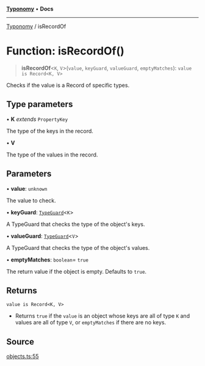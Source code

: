 [**Typonomy**](../README.md) • **Docs**

***

[Typonomy](../globals.md) / isRecordOf

# Function: isRecordOf()

> **isRecordOf**\<`K`, `V`\>(`value`, `keyGuard`, `valueGuard`, `emptyMatches`): `value is Record<K, V>`

Checks if the value is a Record of specific types.

## Type parameters

• **K** *extends* `PropertyKey`

The type of the keys in the record.

• **V**

The type of the values in the record.

## Parameters

• **value**: `unknown`

The value to check.

• **keyGuard**: [`TypeGuard`](../type-aliases/TypeGuard.md)\<`K`\>

A TypeGuard that checks the type of the object's keys.

• **valueGuard**: [`TypeGuard`](../type-aliases/TypeGuard.md)\<`V`\>

A TypeGuard that checks the type of the object's values.

• **emptyMatches**: `boolean`= `true`

The return value if the object is empty. Defaults to `true`.

## Returns

`value is Record<K, V>`

- Returns `true` if the `value` is an object whose keys are all of type `K`
 and values are all of type `V`, or `emptyMatches` if there are no keys.

## Source

[objects.ts:55](https://github.com/softcraft-development/typonomy/blob/cee340f062935faae6d8d20bbf994df4a652481c/src/objects.ts#L55)
